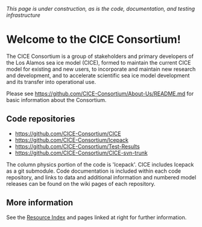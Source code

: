 *This page is under construction, as is the code, documentation, and testing infrastructure*

# **Welcome to the CICE Consortium!**
The CICE Consortium is a group of stakeholders and primary developers of the Los Alamos sea ice model (CICE), formed to maintain the current CICE model for existing and new users, to incorporate and maintain new research and development, and to accelerate scientific sea ice model development and its transfer into operational use. 

Please see https://github.com/CICE-Consortium/About-Us/README.md for basic information about the Consortium.

## Code repositories   
- https://github.com/CICE-Consortium/CICE   
- https://github.com/CICE-Consortium/Icepack  
- https://github.com/CICE-Consortium/Test-Results  
- https://github.com/CICE-Consortium/CICE-svn-trunk     

The column physics portion of the code is 'Icepack'. CICE includes Icepack as a git submodule. Code documentation is included within each code repository, and links to data and additional information and numbered model releases can be found on the wiki pages of each repository.

## More information
See the [Resource Index](https://github.com/CICE-Consortium/About-Us/wiki/Resource-Index) and pages linked at right for further information.